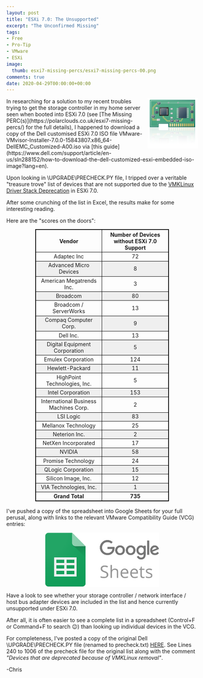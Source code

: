 ```yaml
---
layout: post
title: "ESXi 7.0: The Unsupported" 
excerpt: "The Unconfirmed Missing"
tags: 
- Free
- Pro-Tip
- VMware
- ESXi
image:
  thumb: esxi7-missing-percs/esxi7-missing-percs-00.png
comments: true
date: 2020-04-29T00:00:00+00:00
---
```

<img style="float: right; margin: 0px 0px 10px 10px;" alt="Controller" src="/images/esxi7-missing-percs/esxi7-missing-percs-00.png">
In researching for a solution to my recent troubles trying to get the storage controller in my home server seen when booted into ESXi 7.0 (see [The Missing PERC(s)](https://polarclouds.co.uk/esxi7-missing-percs/) for the full details), I happened to download a copy of the Dell customised ESXi 7.0 ISO file VMware-VMvisor-Installer-7.0.0-15843807.x86_64-DellEMC_Customized-A00.iso via [this guide](https://www.dell.com/support/article/en-us/sln288152/how-to-download-the-dell-customized-esxi-embedded-iso-image?lang=en).


Upon looking in \UPGRADE\PRECHECK.PY file, I tripped over a veritable "treasure trove" list of devices that are not supported due to the [VMKLinux Driver Stack Deprecation](https://blogs.vmware.com/vsphere/2019/04/what-is-the-impact-of-the-vmklinux-driver-stack-deprecation.html) in ESXi 7.0.

After some crunching of the list in Excel, the results make for some interesting reading.  

Here are the "scores on the doors":
<div>
<style scoped>
table{
    margin: 0 auto;
    width: 70%;
    border-collapse: collapse;
    border-spacing: 0;
    border:1px solid #000000; }
th{
    text-align: center;
    border:1px solid #000000; }
td{
    text-align: center;
    border:1px solid #000000;}
tr:nth-child(even) {
    background-color: #efefef;}
</style>
</div>

| Vendor | Number of Devices without ESXi 7.0 Support |
|:------:|:----------------------------:|
| Adaptec Inc | 72 |
| Advanced Micro Devices	| 8 |
| American Megatrends Inc. | 3 |
| Broadcom | 80 |
| Broadcom / ServerWorks | 13 |
| Compaq Computer Corp. | 9 |
| Dell Inc. | 13 |
| Digital Equipment Corporation	| 5 |
| Emulex Corporation | 124 |
| Hewlett-Packard | 11 |
| HighPoint Technologies, Inc. | 5 |
| Intel Corporation | 153 |
| International Business Machines Corp. | 2 |
| LSI Logic | 83 |
| Mellanox Technology | 25 |
| Neterion Inc. | 2 |
| NetXen Incorporated | 17 |
| NVIDIA | 58 |
| Promise Technology | 24 |
| QLogic Corporation | 15 |
| Silicon Image, Inc. | 12 |
| VIA Technologies, Inc. | 1 |
| **Grand Total** | **735** |

<br>
I've pushed a copy of the spreadsheet into Google Sheets for your full perusal, along with links to the relevant VMware Compatibility Guide (VCG) entries:

<a href="https://docs.google.com/spreadsheets/d/1uWjL0zVi9vQDhhxRo6uWAKjItQY1dkKVmvR0YA7Ocbc/edit?usp=sharing" title="ESXi 7.0 Unsupported Hardware Google Sheet"><img style="display: block; margin-left: auto; margin-right: auto;" alt="Google Sheet" src="/images/esxi-7-the-unsupported/esxi-7-the-unsupported-01.png"></a>

Have a look to see whether your storage controller / network interface / host bus adapter devices are included in the list and hence currently unsupported under ESXi 7.0.

After all, it is often easier to see a complete list in a spreadsheet (Control+F or Command+F to search :wink:) than looking up individual devices in the VCG. 

For completeness, I've posted a copy of the original Dell \UPGRADE\PRECHECK.PY file (renamed to precheck.txt) [HERE](https://polarclouds.co.uk/documents/precheck.zip). See Lines 240 to 1006 of the precheck file for the original list along with the comment *"Devices that are deprecated because of VMKLinux removal"*.

-Chris